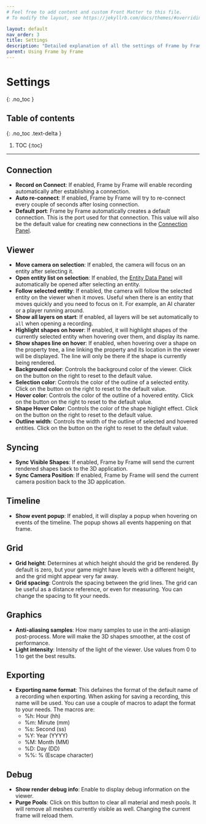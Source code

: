 ```yaml
---
# Feel free to add content and custom Front Matter to this file.
# To modify the layout, see https://jekyllrb.com/docs/themes/#overriding-theme-defaults

layout: default
nav_order: 3
title: Settings
description: "Detailed explanation of all the settings of Frame by Frame"
parent: Using Frame by Frame
---
```


# Settings
{: .no_toc }

## Table of contents
{: .no_toc .text-delta }

1. TOC
{:toc}

---

## Connection
 - **Record on Connect**: If enabled, Frame by Frame will enable recording automatically after establishing a connection.
 - **Auto re-connect**: If enabled, Frame by Frame will try to re-connect every couple of seconds after losing connection.
 - **Default port**: Frame by Frame automatically creates a default connection. This is the port used for that connection. This value will also be the default value for creating new connections in the [Connection Panel](/FrameByFrame/user-interface#connections).

## Viewer
 - **Move camera on selection**: If enabled, the camera will focus on an entity after selecting it.
 - **Open entity list on selection**: If enabled, the [Entity Data Panel](/FrameByFrame/user-interface#entity-data) will automatically be opened after selecting an entity.
 - **Follow selected entity**: If enabled, the camera will follow the selected entity on the viewer when it moves. Useful when there is an entity that moves quickly and you need to focus on it. For example, an AI charater or a player running around.
 - **Show all layers on start**: If enabled, all layers will be set automatically to `all` when opening a recording.
 - **Highlight shapes on hover**: If enabled, it will highlight shapes of the currently selected entity when hovering over them, and display its name.
 - **Show shapes line on hover**: If enabled, when hovering over a shape on the property tree, a line linking the property and its location in the viewer will be displayed. The line will only be there if the shape is currently being rendered.
 - **Background color**: Controls the background color of the viewer. Click on the button on the right to reset to the default value.
 - **Selection color**: Controls the color of the outline of a selected entity. Click on the button on the right to reset to the default value.
 - **Hover color**: Controls the color of the outline of a hovered entity. Click on the button on the right to reset to the default value.
 - **Shape Hover Color**: Controls the color of the shape higlight effect. Click on the button on the right to reset to the default value.
  - **Outline width**: Controls the width of the outline of selected and hovered entities. Click on the button on the right to reset to the default value.

## Syncing
 - **Sync Visible Shapes**: If enabled, Frame by Frame will send the current rendered shapes back to the 3D application.
 - **Sync Camera Position**: If enabled, Frame by Frame will send the current camera position back to the 3D application.

## Timeline
 - **Show event popup**: If enabled, it will display a popup when hovering on events of the timeline. The popup shows all events happening on that frame.

## Grid
 - **Grid height**: Determines at which height should the grid be rendered. By default is zero, but your game might have levels with a different height, and the grid might appear very far away.
 - **Grid spacing**: Controls the spacing between the grid lines. The grid can be useful as a distance reference, or even for measuring. You can change the spacing to fit your needs.

## Graphics
 - **Anti-aliasing samples**: How many samples to use in the anti-aliasign post-process. More will make the 3D shapes smoother, at the cost of performance.
 - **Light intensity**: Intensity of the light of the viewer. Use values from 0 to 1 to get the best results.

## Exporting
 - **Exporting name format**: This defaines the format of the default name of a recording when exporting. When asking for saving a recording, this name will be used. You can use a couple of macros to adapt the format to your needs. The macros are:
    - %h: Hour (hh)
    - %m: Minute (mm)
    - %s: Second (ss)
    - %Y: Year (YYYY)
    - %M: Month (MM)
    - %D: Day (DD)
    - %%: % (Escape character)

## Debug
 - **Show render debug info**: Enable to display debug information on the viewer.
 - **Purge Pools**: Click on this button to clear all material and mesh pools. It will remove all meshes currently visible as well. Changing the current frame will reload them.
